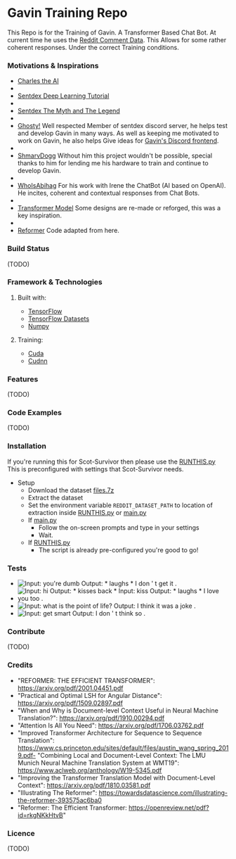 # Gavin Training Repo
This Repo is for the Training of Gavin. A Transformer Based Chat Bot. 
At current time he uses the 
[Reddit Comment Data](https://www.reddit.com/r/datasets/comments/3bxlg7/i_have_every_publicly_available_reddit_comment/).
This Allows for some rather coherent responses. Under the correct Training conditions. 

### Motivations & Inspirations
- [Charles the AI](https://twitter.com/charles_the_ai?lang=en)
-
- [Sentdex Deep Learning Tutorial](https://pythonprogramming.net/chatbot-deep-learning-python-tensorflow/)
-
- [Sentdex The Myth and The Legend](https://github.com/Sentdex)
-
- [Ghosty!](https://github.com/TheNitpickyCloud) Well respected Member of sentdex discord server,
  he helps test and develop Gavin in many ways. As well as keeping me motivated to work on Gavin,
  he also helps Give ideas for [Gavin's Discord frontend](https://github.com/Scot-Survivor/GavinDiscordFrontEnd).
-
- [ShmarvDogg](https://github.com/Shmarvadon) Without him this project wouldn't be possible, 
special thanks to him for lending me his hardware to train and continue to develop Gavin.
-
- [WhoIsAbihag](https://github.com/WhoIsAbishag) For his work with Irene the ChatBot 
  (AI based on OpenAI). He incites, coherent and contextual responses from Chat Bots.
-
- [Transformer Model](https://blog.tensorflow.org/2019/05/transformer-chatbot-tutorial-with-tensorflow-2.html) Some designs 
are re-made or reforged, this was a key inspiration.
-
- [Reformer](https://openreview.net/pdf?id=rkgNKkHtvB) Code adapted from here.
  
### Build Status
(TODO)

### Framework & Technologies
1. Built with:
   - [TensorFlow](https://github.com/tensorflow/tensorflow)
   - [TensorFlow Datasets](https://github.com/tensorflow/datasets)
   - [Numpy](https://github.com/numpy/numpy)
    
2. Training:
   - [Cuda](https://developer.nvidia.com/cuda-zone)
   - [Cudnn](https://developer.nvidia.com/cudnn)
    
### Features
(TODO)

### Code Examples
(TODO)

### Installation
If you're running this for Scot-Survivor then please use the [RUNTHIS.py](https://github.com/Scot-Survivor/GavinTraining/blob/master/RUNTHIS.py)
This is preconfigured with settings that Scot-Survivor needs. 
- Setup
  - Download the dataset [files.7z](https://drive.google.com/drive/folders/1GDlTigX4x-H4F7SSqg3QPf3A-byJ9N-v?usp=sharing)
  - Extract the dataset
  - Set the environment variable `REDDIT_DATASET_PATH` to location of extraction inside [RUNTHIS.py](https://github.com/Scot-Survivor/GavinTraining/blob/master/RUNTHIS.py) or [main.py](https://github.com/Scot-Survivor/GavinTraining/blob/master/main.py)
  - If [main.py](https://github.com/Scot-Survivor/GavinTraining/blob/master/main.py)
    - Follow the on-screen prompts and type in your settings
    - Wait.
  - If [RUNTHIS.py](https://github.com/Scot-Survivor/GavinTraining/blob/master/RUNTHIS.py)
    - The script is already pre-configured you're good to go! 
    

### Tests
- ![Input: you're dumb Output: * laughs * I don ' t get it .](https://github.com/Scot-Survivor/GavinTraining/blob/master/funny-responses/image1.PNG?raw=true)
- ![Input: hi Output: * kisses back * Input: kiss Output: * laughs * I love you too .](https://github.com/Scot-Survivor/GavinTraining/blob/master/funny-responses/image2.png?raw=true)
- ![Input: what is the point of life? Output: I think it was a joke .](https://github.com/Scot-Survivor/GavinTraining/blob/master/funny-responses/image3.png?raw=true)
- ![Input: get smart Output: I don ' t think so .](https://github.com/Scot-Survivor/GavinTraining/blob/master/funny-responses/image4.png?raw=true)


### Contribute
(TODO)

### Credits
- "REFORMER: THE EFFICIENT TRANSFORMER": https://arxiv.org/pdf/2001.04451.pdf
- "Practical and Optimal LSH for Angular Distance": https://arxiv.org/pdf/1509.02897.pdf
- "When and Why is Document-level Context Useful in Neural Machine Translation?": https://arxiv.org/pdf/1910.00294.pdf
- "Attention Is All You Need": https://arxiv.org/pdf/1706.03762.pdf
- "Improved Transformer Architecture for Sequence to Sequence Translation": https://www.cs.princeton.edu/sites/default/files/austin_wang_spring_2019.pdf- "Combining Local and Document-Level Context: The LMU Munich Neural Machine Translation System at WMT19": https://www.aclweb.org/anthology/W19-5345.pdf
- "Improving the Transformer Translation Model with Document-Level Context": https://arxiv.org/pdf/1810.03581.pdf
- "Illustrating The Reformer": https://towardsdatascience.com/illustrating-the-reformer-393575ac6ba0
- "Reformer: The Efficient Transformer: https://openreview.net/pdf?id=rkgNKkHtvB"
### Licence
(TODO)
